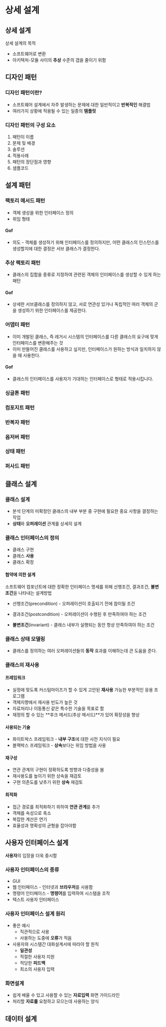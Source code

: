 # 상세 설계

## 상세 설계

상세 설계의 목적

- 소프트웨어로 변환
- 아키텍처-모듈 사이의 **추상** 수준의 갭을 줄이기 위함

## 디자인 패턴

### 디자인 패턴이란?

- 소프트웨어 설계에서 자주 발생하는 문제에 대한 일반적이고 **반복적인** 해결법
- 여러가지 상황에 적용될 수 있는 일종의 **탬플릿**

### 디자인 패턴의 구성 요소

1. 패턴이 이름
2. 문제 및 배경
3. 솔루션
4. 적용사례
5. 패턴의 장단점과 영향
6. 샘플코드

## 설계 패턴

### 팩토리 메서드 패턴

- 객체 생성을 위한 인터페이스 정의
- 위임 형태

#### Gof

- 의도 - 객체를 생성하기 위해 인터페이스를 정의하지만, 어떤 클래스의 인스턴스를 생성할지에 대한 결정은 서브 클래스가 결정한다.

### 추상 팩토리 패턴

- 클래스의 집합을 종류로 지정하여 관련된 객체의 인터페이스를 생성할 수 있게 하는 패턴

#### Gof

- 상세한 서브클래스를 정의하지 않고, 서로 연관성 있거나 독립적인 여러 객체의 군을 생성하기 위한 인터페이스를 제공한다.

### 어뎁터 패턴

- 이미 개발된 클래스, 즉 레거시 시스템의 인터페이스를 다른 클래스의 요구에 맞게 인터페이스를 변환해주는 것
- 이미 만들어진 클래스를 사용하고 싶지만, 인터페이스가 원하는 방식과 일치하지 않을 때 사용한다.

#### Gof

- 클래스의 인터페이스를 사용자가 기대하는 인터페이스로 형태로 적용시킵니다.

### 싱글톤 패턴

### 컴포지트 패턴

### 반복자 패턴

### 옵저버 패턴

### 상태 패턴

### 퍼사드 패턴

## 클래스 설계

### 클래스 설계

- 분석 단계의 미확정인 클래스의 내부 부분 중 구현에 필요한 중요 사항을 결정하는 작업
- **상태**와 **오퍼레이션** 관계를 상세히 설계

### 클래스 인터페이스의 정의

- 클래스 구현
- 클래스 **사용**
- 클래스 확장

#### 협약에 의한 설계

소프트웨어 컴포넌트에 대한 정확한 인터페이스 명세를 위해 선행조건, 결과조건, **불변조건**을 나타내는 설계방법

- 선행조건(precondition) - 오퍼레이션이 호출되기 전에 참이될 조건

- 결과조건(postcondition) - 오퍼레이션이 수행된 후 만족하여야 하는 조건

- **불변조건**(invariant) - 클래스 내부가 실행되는 동안 항상 만족하여야 하는 조건

### 클래스 상태 모델링

- 클래스를 정의하는 여러 오퍼레이션들의 **동작** 효과를 이해하는데 큰 도움을 준다. 

### 클래스의 재사용

#### 프레임워크

- 실정에 맞도록 커스텀마이즈가 할 수 있게 고안된 **재사용** 가능한 부분적인 응용 프로그램
- 객체지향에서 재사용 빈도가 높은 것
- 자료처리나 이동통신 같은 특수한 기술을 목표로 함
- 재정의 할 수 있는 **후크 메서드(추상 메서드)**가 있어 확장성을 향상


#### 사용되는 기술

- 화이트박스 프레임워크 - **내부 구조**에 대한 사전 지식이 필요
- 블랙박스 프레임워크 - **상속**보다는 위임 방법을 사용

#### 재구성

- 연관 관계의 구현이 정확하도록 방향과 다중성을 봄
- 재사용도를 높이기 위한 상속을 재검토
- 구현 의존도를 낮추기 위한 **상속** 재검토

#### 최적화

- 접근 경로를 최적화하기 위하여 **연관 관계**를 추가
- 객체를 속성으로 축소
- 복잡한 계산은 연기
- 효율성과 명확성의 균형을 잡아야함

## 사용자 인터페이스 설계

**사용자**의 입장을 더욱 중시함

### 사용자 인터페이스의 종류

- GUI
- 웹 인터페이스 - 인터넷과 **브라우저**를 사용함
- 명령어 인터페이스 - **명령어**를 입력하여 시스템을 조작
- 텍스트 사용자 인터페이스

### 사용자 인터페이스 설계 원리

- 좋은 예시
  - 직관적으로 사용
  - 사용하는 도중에 **오류**가 적음
- 사용자와 시스템간 대화설계서에 따라야 할 원칙
  - **일관성**
  - 적절한 사용자 지원
  - 적당한 **피드백**
  - 최소의 사용자 입력


### 화면설계

- 쉽게 배울 수 있고 사용할 수 있는 **자료입력** 화면 가이드라인
- 처리할 **자료를** 요청하고 모으는데 사용하는 양식

## 데이터 설계











